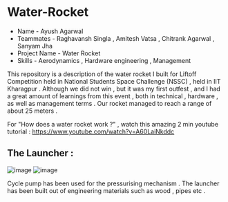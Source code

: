 # Water-Rocket

* Name - Ayush Agarwal 
* Teammates - Raghavansh Singla , Amitesh Vatsa , Chitrank Agarwal , Sanyam Jha 
* Project Name - Water Rocket 
* Skills - Aerodynamics , Hardware engineering , Management

This repository is a description of the water rocket I built for Liftoff Competition held in National Students Space Challenge (NSSC) , held in IIT Kharagpur . Although we did not win , but it was my first outfest , and I had a great amount of learnings from this event , both in technical , hardware , as well as management terms . Our rocket managed to reach a range of about 25 meters . 

For "How does a water rocket work ?" , watch this amazing 2 min youtube tutorial : https://www.youtube.com/watch?v=A60LaiNkddc 
## The Launcher : 
![image](https://user-images.githubusercontent.com/86561124/205031493-f2c7ffd8-7564-4acd-b5f0-99f9cea5ce9e.png)
![image](https://user-images.githubusercontent.com/86561124/205031578-33849ac5-66ba-46c1-90eb-64230c548835.png)

Cycle pump has been used for the pressurising mechanism . The launcher has been built out of engineering materials such as wood , pipes etc . 





